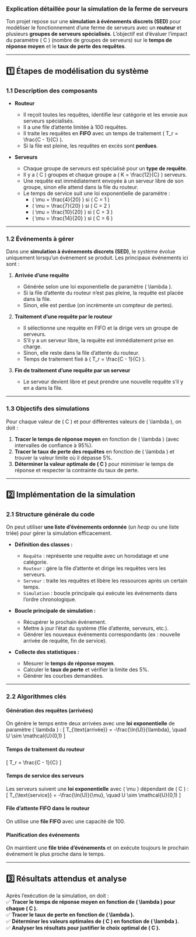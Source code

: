 ### **Explication détaillée pour la simulation de la ferme de serveurs**  

Ton projet repose sur une **simulation à événements discrets (SED)** pour modéliser le fonctionnement d’une ferme de serveurs avec un **routeur** et plusieurs **groupes de serveurs spécialisés**. L’objectif est d’évaluer l’impact du paramètre \( C \) (nombre de groupes de serveurs) sur le **temps de réponse moyen** et le **taux de perte des requêtes**.  

---

## **1️⃣ Étapes de modélisation du système**  

### **1.1 Description des composants**  
- **Routeur**  
  - Il reçoit toutes les requêtes, identifie leur catégorie et les envoie aux serveurs spécialisés.  
  - Il a une file d’attente limitée à 100 requêtes.  
  - Il traite les requêtes en **FIFO** avec un temps de traitement \( T_r = \frac{C - 1}{C} \).  
  - Si la file est pleine, les requêtes en excès sont **perdues**.  

- **Serveurs**  
  - Chaque groupe de serveurs est spécialisé pour un **type de requête**.  
  - Il y a \( C \) groupes et chaque groupe a \( K = \frac{12}{C} \) serveurs.  
  - Une requête est immédiatement envoyée à un serveur libre de son groupe, sinon elle attend dans la file du routeur.  
  - Le temps de service suit une loi exponentielle de paramètre :  
    - \( \mu = \frac{4}{20} \) si \( C = 1 \)  
    - \( \mu = \frac{7}{20} \) si \( C = 2 \)  
    - \( \mu = \frac{10}{20} \) si \( C = 3 \)  
    - \( \mu = \frac{14}{20} \) si \( C = 6 \)  

---

### **1.2 Événements à gérer**  
Dans une **simulation à événements discrets (SED)**, le système évolue uniquement lorsqu’un événement se produit. Les principaux événements ici sont :  

1. **Arrivée d’une requête**  
   - Générée selon une loi exponentielle de paramètre \( \lambda \).  
   - Si la file d’attente du routeur n’est pas pleine, la requête est placée dans la file.  
   - Sinon, elle est perdue (on incrémente un compteur de pertes).  

2. **Traitement d’une requête par le routeur**  
   - Il sélectionne une requête en FIFO et la dirige vers un groupe de serveurs.  
   - S’il y a un serveur libre, la requête est immédiatement prise en charge.  
   - Sinon, elle reste dans la file d’attente du routeur.  
   - Temps de traitement fixé à \( T_r = \frac{C - 1}{C} \).  

3. **Fin de traitement d’une requête par un serveur**  
   - Le serveur devient libre et peut prendre une nouvelle requête s’il y en a dans la file.  

---

### **1.3 Objectifs des simulations**  
Pour chaque valeur de \( C \) et pour différentes valeurs de \( \lambda \), on doit :  
1. **Tracer le temps de réponse moyen** en fonction de \( \lambda \) (avec intervalles de confiance à 95%).  
2. **Tracer le taux de perte des requêtes** en fonction de \( \lambda \) et trouver la valeur limite où il dépasse 5%.  
3. **Déterminer la valeur optimale de \( C \)** pour minimiser le temps de réponse et respecter la contrainte du taux de perte.  

---

## **2️⃣ Implémentation de la simulation**  

### **2.1 Structure générale du code**  
On peut utiliser **une liste d’événements ordonnée** (un *heap* ou une liste triée) pour gérer la simulation efficacement.  

- **Définition des classes :**  
  - `Requête` : représente une requête avec un horodatage et une catégorie.  
  - `Routeur` : gère la file d’attente et dirige les requêtes vers les serveurs.  
  - `Serveur` : traite les requêtes et libère les ressources après un certain temps.  
  - `Simulation` : boucle principale qui exécute les événements dans l’ordre chronologique.  

- **Boucle principale de simulation :**  
  - Récupérer le prochain événement.  
  - Mettre à jour l’état du système (file d’attente, serveurs, etc.).  
  - Générer les nouveaux événements correspondants (ex : nouvelle arrivée de requête, fin de service).  

- **Collecte des statistiques :**  
  - Mesurer le **temps de réponse moyen**.  
  - Calculer le **taux de perte** et vérifier la limite des 5%.  
  - Générer les courbes demandées.  

---

### **2.2 Algorithmes clés**  

#### **Génération des requêtes (arrivées)**
On génère le temps entre deux arrivées avec une **loi exponentielle** de paramètre \( \lambda \) :
\[
T_{\text{arrivée}} = -\frac{\ln(U)}{\lambda}, \quad  U \sim \mathcal{U}(0,1)
\]

#### **Temps de traitement du routeur**
\[
T_r = \frac{C - 1}{C}
\]

#### **Temps de service des serveurs**
Les serveurs suivent une **loi exponentielle** avec \( \mu \) dépendant de \( C \) :
\[
T_{\text{service}} = -\frac{\ln(U)}{\mu}, \quad U \sim \mathcal{U}(0,1)
\]

#### **File d’attente FIFO dans le routeur**
On utilise une **file FIFO** avec une capacité de 100.  

#### **Planification des événements**
On maintient une **file triée d’événements** et on exécute toujours le prochain événement le plus proche dans le temps.

---

## **3️⃣ Résultats attendus et analyse**  

Après l’exécution de la simulation, on doit :  
✅ **Tracer le temps de réponse moyen en fonction de \( \lambda \) pour chaque \( C \).**  
✅ **Tracer le taux de perte en fonction de \( \lambda \).**  
✅ **Déterminer les valeurs optimales de \( C \) en fonction de \( \lambda \).**  
✅ **Analyser les résultats pour justifier le choix optimal de \( C \).**  


